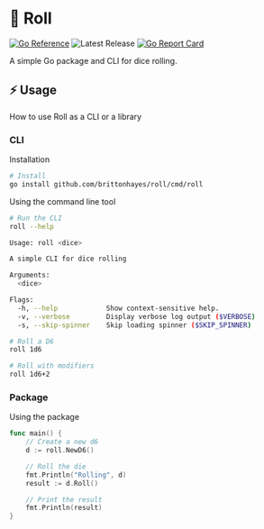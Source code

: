 # 🎲 Roll

[![Go Reference](https://pkg.go.dev/badge/github.com/brittonhayes/roll.svg)](https://pkg.go.dev/github.com/brittonhayes/roll)
![Latest Release](https://img.shields.io/github/v/release/brittonhayes/roll?label=latest%20release)
[![Go Report Card](https://goreportcard.com/badge/github.com/brittonhayes/roll)](https://goreportcard.com/report/github.com/brittonhayes/roll)

A simple Go package and CLI for dice rolling.

## ⚡ Usage

How to use Roll as a CLI or a library

### CLI

Installation

```bash
# Install
go install github.com/brittonhayes/roll/cmd/roll
```

Using the command line tool

```bash
# Run the CLI
roll --help

Usage: roll <dice>

A simple CLI for dice rolling

Arguments:
  <dice>

Flags:
  -h, --help            Show context-sensitive help.
  -v, --verbose         Display verbose log output ($VERBOSE)
  -s, --skip-spinner    Skip loading spinner ($SKIP_SPINNER)

# Roll a D6
roll 1d6

# Roll with modifiers
roll 1d6+2
```

### Package

Using the package

```go
func main() {
	// Create a new d6
	d := roll.NewD6()

	// Roll the die
	fmt.Println("Rolling", d)
	result := d.Roll()

	// Print the result
	fmt.Println(result)
}
```
